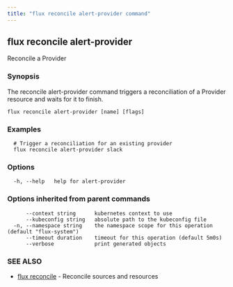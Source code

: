 ```yaml
---
title: "flux reconcile alert-provider command"
---
```

## flux reconcile alert-provider

Reconcile a Provider

### Synopsis

The reconcile alert-provider command triggers a reconciliation of a Provider resource and waits for it to finish.

```
flux reconcile alert-provider [name] [flags]
```

### Examples

```
  # Trigger a reconciliation for an existing provider
  flux reconcile alert-provider slack

```

### Options

```
  -h, --help   help for alert-provider
```

### Options inherited from parent commands

```
      --context string      kubernetes context to use
      --kubeconfig string   absolute path to the kubeconfig file
  -n, --namespace string    the namespace scope for this operation (default "flux-system")
      --timeout duration    timeout for this operation (default 5m0s)
      --verbose             print generated objects
```

### SEE ALSO

* [flux reconcile](/cmd/flux_reconcile/)	 - Reconcile sources and resources

